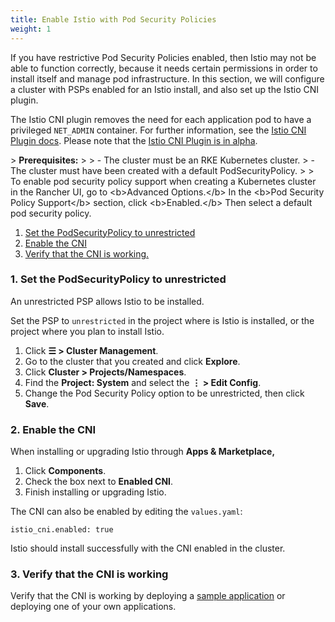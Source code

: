 ```yaml
---
title: Enable Istio with Pod Security Policies
weight: 1
---
```


If you have restrictive Pod Security Policies enabled, then Istio may not be able to function correctly, because it needs certain permissions in order to install itself and manage pod infrastructure. In this section, we will configure a cluster with PSPs enabled for an Istio install, and also set up the Istio CNI plugin. 

The Istio CNI plugin removes the need for each application pod to have a privileged `NET_ADMIN` container. For further information, see the [Istio CNI Plugin docs](https://istio.io/docs/setup/additional-setup/cni). Please note that the [Istio CNI Plugin is in alpha](https://istio.io/about/feature-stages/).

\> **Prerequisites:**
\>
\> - The cluster must be an RKE Kubernetes cluster.
\> - The cluster must have been created with a default PodSecurityPolicy. 
\>
\> To enable pod security policy support when creating a Kubernetes cluster in the Rancher UI, go to \<b\>Advanced Options.\</b\> In the \<b\>Pod Security Policy Support\</b\> section, click \<b\>Enabled.\</b\> Then select a default pod security policy.

1. [Set the PodSecurityPolicy to unrestricted](#1-set-the-podsecuritypolicy-to-unrestricted)
2. [Enable the CNI](#2-enable-the-cni)
3. [Verify that the CNI is working.](#3-verify-that-the-cni-is-working)

### 1. Set the PodSecurityPolicy to unrestricted

An unrestricted PSP allows Istio to be installed.

Set the PSP to `unrestricted` in the project where is Istio is installed, or the project where you plan to install Istio.

1.  Click **☰ \> Cluster Management**.
1. Go to the cluster that you created and click **Explore**.
1. Click **Cluster \> Projects/Namespaces**.
1. Find the **Project: System** and select the **⋮ \> Edit Config**.
1. Change the Pod Security Policy option to be unrestricted, then click **Save**.

### 2. Enable the CNI

When installing or upgrading Istio through **Apps & Marketplace,**

1. Click **Components**.
2. Check the box next to **Enabled CNI**.
3. Finish installing or upgrading Istio.

The CNI can also be enabled by editing the `values.yaml`:

```
istio_cni.enabled: true
```

Istio should install successfully with the CNI enabled in the cluster.

### 3. Verify that the CNI is working

Verify that the CNI is working by deploying a [sample application](https://istio.io/latest/docs/examples/bookinfo/) or deploying one of your own applications.

